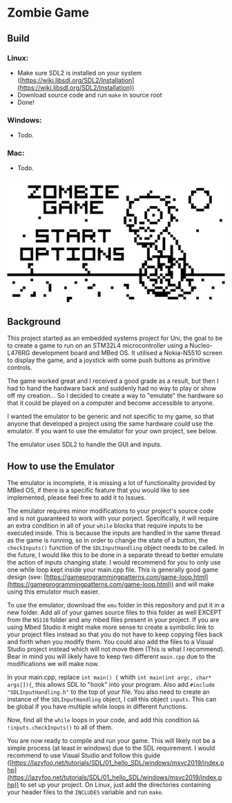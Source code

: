 # Zombie Game

## Build

### Linux:
- Make sure SDL2 is installed on your system ([https://wiki.libsdl.org/SDL2/Installation](https://wiki.libsdl.org/SDL2/Installation))
- Download source code and run `make` in source root
- Done!

### Windows:
- Todo.

### Mac:
- Todo.

![Game Menu](media/SDL_menu.png)


## Background
This project started as an embedded systems project for Uni, the goal to be to create a game to run on an STM32L4 microcontroller using a Nucleo-L476RG development board and MBed OS. It utilised a Nokia-N5510 screen to display the game, and a joystick with some push buttons as primitive controls.

The game worked great and I received a good grade as a result, but then I had to hand the hardware back and suddenly had no way to play or show off my creation... So I decided to create a way to "emulate" the hardware so that it could be played on a computer and become accessible to anyone.

I wanted the emulator to be generic and not specific to my game, so that anyone that developed a project using the same hardware could use the emulator. If you want to use the emulator for your own project, see below.

The emulator uses SDL2 to handle the GUI and inputs.



## How to use the Emulator
The emulator is incomplete, it is missing a lot of functionality provided by MBed OS, if there is a specific feature that you would like to see implemented, please feel free to add it to Issues.

The emulator requires minor modifications to your project's source code and is not guaranteed to work with your porject. Specifically, it will require an extra condition in all of your `while` blocks that require inputs to be executed inside. This is because the inputs are handled in the same thread as the game is running, so in order to change the state of a button, the `checkInputs()` function of the `SDLInputHandling` object needs to be called. In the future, I would like this to be done in a separate thread to better emulate the action of inputs changing state. I would recommend for you to only use one while loop kept inside your main.cpp file. This is generally good game design (see: [https://gameprogrammingpatterns.com/game-loop.html](https://gameprogrammingpatterns.com/game-loop.html)) and will make using this emulator much easier.

To use the emulator, download the `emu` folder in this repository and put it in a new folder. Add all of your games source files to this folder as well EXCEPT from the `N5110` folder and any mbed files present in your project. If you are using Mbed Studio it might make more sense to create a symbolic link to your project files instead so that you do not have to keep copying files back and forth when you modify them. You could also add the files to a Visual Studio project instead which will not move them (This is what I recommend). Bear in mind you will likely have to keep two different `main.cpp` due to the modifications we will make now.

In your main.cpp, replace `int main() {` whith `int main(int argc, char* args[]){`, this allows SDL to "hook" into your program. Also add `#include "SDLInputHandling.h"` to the top of your file. You also need to create an instance of the `SDLInputHandling` object, I call this object `inputs`. This can be global if you have multiple while loops in different functions.

Now, find all the `while` loops in your code, and add this condition `&& !inputs.checkInputs()` to all of them.

You are now ready to compile and run your game. This will likely not be a simple process (at least in windows) due to the SDL requirement. I would recommend to use Visual Studio and follow this guide ([https://lazyfoo.net/tutorials/SDL/01_hello_SDL/windows/msvc2019/index.php](https://lazyfoo.net/tutorials/SDL/01_hello_SDL/windows/msvc2019/index.php)) to set up your project. On Linux, just add the directories containing your header files to the `INCLUDES` variable and run `make`.